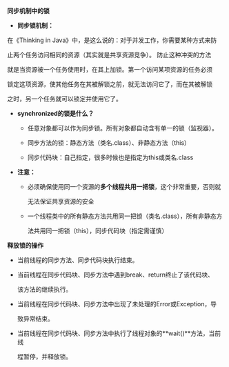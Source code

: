 **同步机制中的锁** 

- **同步锁机制：**

在《Thinking in Java》中，是这么说的：对于并发工作，你需要某种方式来防

止两个任务访问相同的资源（其实就是共享资源竞争）。 防止这种冲突的方法

就是当资源被一个任务使用时，在其上加锁。第一个访问某项资源的任务必须

锁定这项资源，使其他任务在其被解锁之前，就无法访问它了，而在其被解锁

之时，另一个任务就可以锁定并使用它了。 

- **synchronized的锁是什么？** 

  - 任意对象都可以作为同步锁。所有对象都自动含有单一的锁（监视器）。 

  - 同步方法的锁：静态方法（类名.class）、非静态方法（this）  

  - 同步代码块：自己指定，很多时候也是指定为this或类名.class

- **注意：**

  - 必须确保使用同一个资源的**多个线程共用一把锁**，这个非常重要，否则就

    无法保证共享资源的安全

  - 一个线程类中的所有静态方法共用同一把锁（类名.class），所有非静态方

    法共用同一把锁（this），同步代码块（指定需谨慎）

    

**释放锁的操作**

- 当前线程的同步方法、同步代码块执行结束。

- 当前线程在同步代码块、同步方法中遇到break、return终止了该代码块、

  该方法的继续执行。

- 当前线程在同步代码块、同步方法中出现了未处理的Error或Exception，导

  致异常结束。

- 当前线程在同步代码块、同步方法中执行了线程对象的**wait()**方法，当前线

  程暂停，并释放锁。